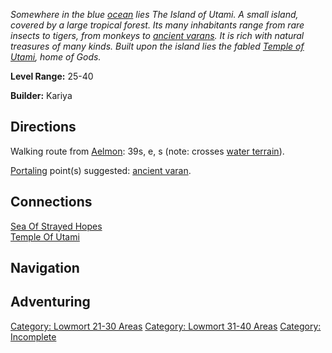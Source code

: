 *Somewhere in the blue
[ocean](:Category:_Sea_Of_Strayed_Hopes "wikilink") lies The Island of
Utami. A small island, covered by a large tropical forest. Its many
inhabitants range from rare insects to tigers, from monkeys to [ancient
varans](Ancient_Varan "wikilink"). It is rich with natural treasures of
many kinds. Built upon the island lies the fabled [Temple of
Utami](:Category:_Temple_Of_Utami "wikilink"), home of Gods.*

**Level Range:** 25-40

**Builder:** Kariya

## Directions

Walking route from [Aelmon](Aelmon "wikilink"): 39s, e, s (note: crosses
[water terrain](Water_Terrain "wikilink")).

[Portaling](Portal "wikilink") point(s) suggested: [ancient
varan](Ancient_Varan "wikilink").

## Connections

[Sea Of Strayed Hopes](Sea_Of_Strayed_Hopes "wikilink")  
[Temple Of Utami](Temple_Of_Utami "wikilink")

## Navigation

## Adventuring

[Category: Lowmort 21-30
Areas](Category:_Lowmort_21-30_Areas "wikilink") [Category: Lowmort
31-40 Areas](Category:_Lowmort_31-40_Areas "wikilink") [Category:
Incomplete](Category:_Incomplete "wikilink")
